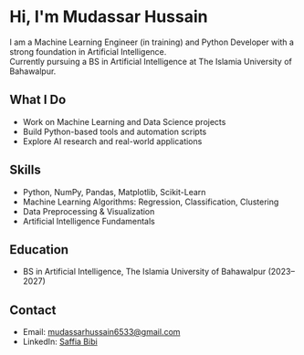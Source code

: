 # Hi, I'm Mudassar Hussain  

I am a Machine Learning Engineer (in training) and Python Developer with a strong foundation in Artificial Intelligence.  
Currently pursuing a BS in Artificial Intelligence at The Islamia University of Bahawalpur.  

## What I Do
- Work on Machine Learning and Data Science projects  
- Build Python-based tools and automation scripts  
- Explore AI research and real-world applications  

## Skills
- Python, NumPy, Pandas, Matplotlib, Scikit-Learn  
- Machine Learning Algorithms: Regression, Classification, Clustering  
- Data Preprocessing & Visualization  
- Artificial Intelligence Fundamentals  

## Education
- BS in Artificial Intelligence, The Islamia University of Bahawalpur (2023–2027)  

## Contact
- Email: mudassarhussain6533@gmail.com  
- LinkedIn: [Saffia Bibi](https://www.linkedin.com/in/saffia-bibi/) 

